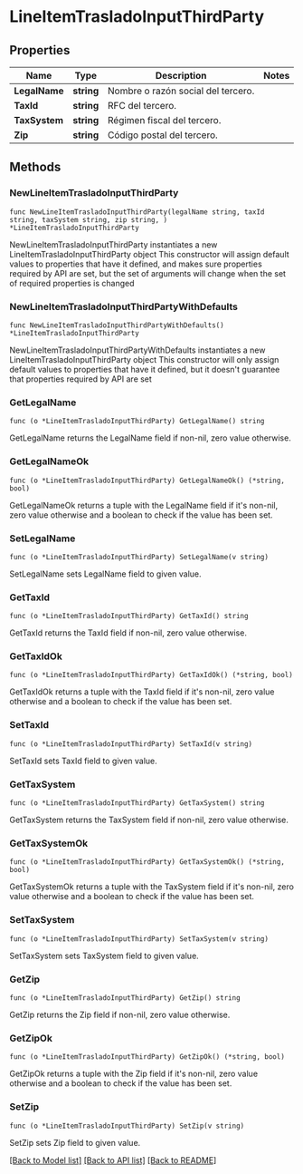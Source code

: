 # LineItemTrasladoInputThirdParty

## Properties

Name | Type | Description | Notes
------------ | ------------- | ------------- | -------------
**LegalName** | **string** | Nombre o razón social del tercero. | 
**TaxId** | **string** | RFC del tercero. | 
**TaxSystem** | **string** | Régimen fiscal del tercero. | 
**Zip** | **string** | Código postal del tercero. | 

## Methods

### NewLineItemTrasladoInputThirdParty

`func NewLineItemTrasladoInputThirdParty(legalName string, taxId string, taxSystem string, zip string, ) *LineItemTrasladoInputThirdParty`

NewLineItemTrasladoInputThirdParty instantiates a new LineItemTrasladoInputThirdParty object
This constructor will assign default values to properties that have it defined,
and makes sure properties required by API are set, but the set of arguments
will change when the set of required properties is changed

### NewLineItemTrasladoInputThirdPartyWithDefaults

`func NewLineItemTrasladoInputThirdPartyWithDefaults() *LineItemTrasladoInputThirdParty`

NewLineItemTrasladoInputThirdPartyWithDefaults instantiates a new LineItemTrasladoInputThirdParty object
This constructor will only assign default values to properties that have it defined,
but it doesn't guarantee that properties required by API are set

### GetLegalName

`func (o *LineItemTrasladoInputThirdParty) GetLegalName() string`

GetLegalName returns the LegalName field if non-nil, zero value otherwise.

### GetLegalNameOk

`func (o *LineItemTrasladoInputThirdParty) GetLegalNameOk() (*string, bool)`

GetLegalNameOk returns a tuple with the LegalName field if it's non-nil, zero value otherwise
and a boolean to check if the value has been set.

### SetLegalName

`func (o *LineItemTrasladoInputThirdParty) SetLegalName(v string)`

SetLegalName sets LegalName field to given value.


### GetTaxId

`func (o *LineItemTrasladoInputThirdParty) GetTaxId() string`

GetTaxId returns the TaxId field if non-nil, zero value otherwise.

### GetTaxIdOk

`func (o *LineItemTrasladoInputThirdParty) GetTaxIdOk() (*string, bool)`

GetTaxIdOk returns a tuple with the TaxId field if it's non-nil, zero value otherwise
and a boolean to check if the value has been set.

### SetTaxId

`func (o *LineItemTrasladoInputThirdParty) SetTaxId(v string)`

SetTaxId sets TaxId field to given value.


### GetTaxSystem

`func (o *LineItemTrasladoInputThirdParty) GetTaxSystem() string`

GetTaxSystem returns the TaxSystem field if non-nil, zero value otherwise.

### GetTaxSystemOk

`func (o *LineItemTrasladoInputThirdParty) GetTaxSystemOk() (*string, bool)`

GetTaxSystemOk returns a tuple with the TaxSystem field if it's non-nil, zero value otherwise
and a boolean to check if the value has been set.

### SetTaxSystem

`func (o *LineItemTrasladoInputThirdParty) SetTaxSystem(v string)`

SetTaxSystem sets TaxSystem field to given value.


### GetZip

`func (o *LineItemTrasladoInputThirdParty) GetZip() string`

GetZip returns the Zip field if non-nil, zero value otherwise.

### GetZipOk

`func (o *LineItemTrasladoInputThirdParty) GetZipOk() (*string, bool)`

GetZipOk returns a tuple with the Zip field if it's non-nil, zero value otherwise
and a boolean to check if the value has been set.

### SetZip

`func (o *LineItemTrasladoInputThirdParty) SetZip(v string)`

SetZip sets Zip field to given value.



[[Back to Model list]](../README.md#documentation-for-models) [[Back to API list]](../README.md#documentation-for-api-endpoints) [[Back to README]](../README.md)


